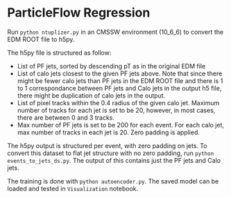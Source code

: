 # ParticleFlow Regression

Run `python ntuplizer.py` in an CMSSW environment (10_6_6) to convert the EDM ROOT file to h5py.

The h5py file is structured as follow:
- List of PF jets, sorted by descending pT as in the original EDM file
- List of calo jets closest to the given PF jets above. Note that since there might be fewer calo jets than PF jets in the EDM ROOT file and there is 1 to 1 correspondance between PF jets and Calo jets in the output h5 file, there might be duplication of calo jets in the output.
- List of pixel tracks within the 0.4 radius of the given calo jet. Maximum number of tracks for each jet is set to be 20, however, in most cases, there are between 0 and 3 tracks.
- Max number of PF jets is set to be 200 for each event. For each calo jet, max number of tracks in each jet is 20. Zero padding is applied.

The h5py output is structured per event, with zero padding on jets. To convert this dataset to flat jet structure with no zero padding, run `python events_to_jets_ds.py`. The output of this contains just the PF jets and Calo jets. 

The training is done with `python autoencoder.py`. The saved model can be loaded and tested in `Visualization` notebook.
